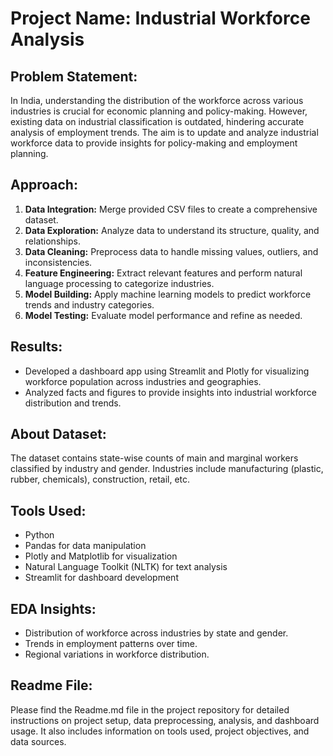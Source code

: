 # Project Name: Industrial Workforce Analysis

## Problem Statement:
In India, understanding the distribution of the workforce across various industries is crucial for economic planning and policy-making. However, existing data on industrial classification is outdated, hindering accurate analysis of employment trends. The aim is to update and analyze industrial workforce data to provide insights for policy-making and employment planning.

## Approach:
1. **Data Integration:** Merge provided CSV files to create a comprehensive dataset.
2. **Data Exploration:** Analyze data to understand its structure, quality, and relationships.
3. **Data Cleaning:** Preprocess data to handle missing values, outliers, and inconsistencies.
4. **Feature Engineering:** Extract relevant features and perform natural language processing to categorize industries.
5. **Model Building:** Apply machine learning models to predict workforce trends and industry categories.
6. **Model Testing:** Evaluate model performance and refine as needed.

## Results:
- Developed a dashboard app using Streamlit and Plotly for visualizing workforce population across industries and geographies.
- Analyzed facts and figures to provide insights into industrial workforce distribution and trends.

## About Dataset:
The dataset contains state-wise counts of main and marginal workers classified by industry and gender. Industries include manufacturing (plastic, rubber, chemicals), construction, retail, etc.

## Tools Used:
- Python
- Pandas for data manipulation
- Plotly and Matplotlib for visualization
- Natural Language Toolkit (NLTK) for text analysis
- Streamlit for dashboard development

## EDA Insights:
- Distribution of workforce across industries by state and gender.
- Trends in employment patterns over time.
- Regional variations in workforce distribution.

## Readme File:
Please find the Readme.md file in the project repository for detailed instructions on project setup, data preprocessing, analysis, and dashboard usage. It also includes information on tools used, project objectives, and data sources.
